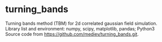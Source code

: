 # turning_bands
Turning bands method (TBM) for 2d correlated gaussian field simulation.
Library list and environment: numpy, scipy, matplotlib, pandas; Python3
  Source code from https://github.com/mediev/turning_bands.git.
